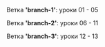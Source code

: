 Ветка **'branch-1'**: уроки 01 - 05

Ветка **'branch-2'**: уроки 06 - 11

Ветка **'branch-3'**: уроки 12 - 13
